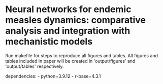 # Neural networks for endemic measles dynamics: comparative analysis and integration with mechanistic models

Run makefile for steps to reproduce all figures and tables. 
All figures and tables included in paper will be created in 'output/figures' and 'output/tables' respectively. 


dependencies:
    - python=3.9.12
    - r-base=4.3.1
